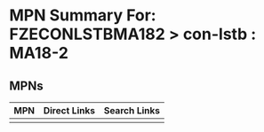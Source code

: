 



# MPN Summary For: FZECONLSTBMA182 > con-lstb : MA18-2

## MPNs
  

|MPN|Direct Links|Search Links|
| :--- | :--- | :--- |
||||

